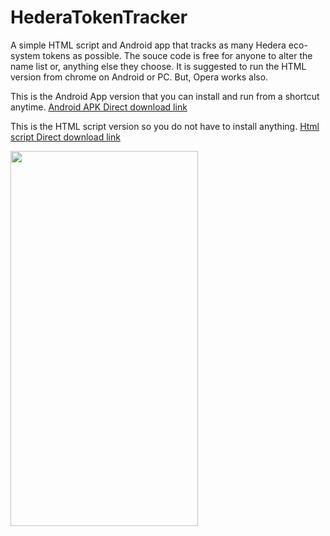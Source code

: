 # HederaTokenTracker

A simple HTML script and Android app that tracks as many Hedera eco-system tokens as possible.
The souce code is free for anyone to alter the name list or, anything else they choose.
It is suggested to run the HTML version  from chrome on Android or PC. But, Opera works also.

This is the Android App version that you can install and run from a shortcut anytime.
 <a href="https://cdn.fbsbx.com/v/t59.2708-21/347701667_1245830542711637_9046381307577992314_n.apk/Hedera-Token-Tracker_1_1.0.apk?_nc_cat=110&ccb=1-7&_nc_sid=0cab14&_nc_ohc=mKwpx6mLNs0AX-jN_Go&_nc_ht=cdn.fbsbx.com&oh=03_AdS8UDaO_kil4p0c1dbyM2PIdyNtIiE8NPDeWm09y4PhKA&oe=6466D9A9&dl=1">Android APK Direct download link</a>
 
This is the HTML script version so you do not have to install anything.
 <a href="https://cdn.fbsbx.com/v/t59.2708-21/347579321_249285947650255_4715499807861352083_n.html/Hedera-token-tracker-latest.html?_nc_cat=103&ccb=1-7&_nc_sid=0cab14&_nc_ohc=7UOZm6Kmv2AAX-qVuKS&_nc_ht=cdn.fbsbx.com&oh=03_AdSTr8Ud0cRb9O50goZL0kTCkGa0J9zmkp9Rp4NNw8sdUA&oe=646761F3&dl=1">Html script Direct download link</a>

<image src="https://scontent-ord5-1.xx.fbcdn.net/v/t1.15752-9/345836874_971020557410052_7473958585167832617_n.jpg?_nc_cat=111&ccb=1-7&_nc_sid=ae9488&_nc_ohc=X7csYwYYUN0AX96i9iz&_nc_ht=scontent-ord5-1.xx&oh=03_AdTm4HWwFd3EJ0t1BbgBslOuE-9dKuk8V9gdLh6nMJeoMQ&oe=648CFCFF" width="300" height="600" >
